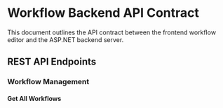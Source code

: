# Workflow Backend API Contract

This document outlines the API contract between the frontend workflow editor and the ASP.NET backend server.

## REST API Endpoints

### Workflow Management

#### Get All Workflows
